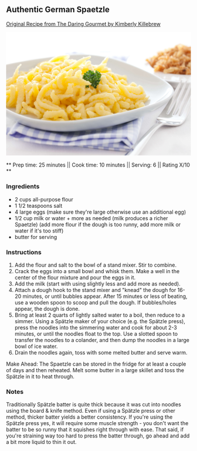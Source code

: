 ## Authentic German Spaetzle

[Original Recipe from The Daring Gourmet by Kimberly Killebrew](https://www.daringgourmet.com/homemade-german-spaetzle/)


![Picture](../img/spaezel.jpg)

** Prep time: 25 minutes || Cook time: 10 minutes || Serving: 6 || Rating X/10 **

### Ingredients

- 2 cups all-purpose flour
- 1 1/2 teaspoons salt
- 4 large eggs (make sure they're large otherwise use an additional egg)
- 1/2 cup milk or water + more as needed (milk produces a richer Spaetzle) (add more flour if the dough is too runny, add more milk or water if it's too stiff)
- butter for serving

### Instructions

1. Add the flour and salt to the bowl of a stand mixer. Stir to combine. 
1. Crack the eggs into a small bowl and whisk them. Make a well in the center of the flour mixture and pour the eggs in it. 
1. Add the milk (start with using slightly less and add more as needed). 
1. Attach a dough hook to the stand mixer and "knead" the dough for 16-20 minutes, or until bubbles appear. After 15 minutes or less of beating, use a wooden spoon to scoop and pull the dough. If bubbles/holes appear, the dough is done.
1. Bring at least 2 quarts of lightly salted water to a boil, then reduce to a simmer. Using a Spätzle maker of your choice (e.g. the Spätzle press), press the noodles into the simmering water and cook for about 2-3 minutes, or until the noodles float to the top. Use a slotted spoon to transfer the noodles to a colander, and then dump the noodles in a large bowl of ice water. 
1. Drain the noodles again, toss with some melted butter and serve warm.
    
Make Ahead: The Spaetzle can be stored in the fridge for at least a couple of days and then reheated. Melt some butter in a large skillet and toss the Spätzle in it to heat through.

### Notes

Traditionally Spätzle batter is quite thick because it was cut into noodles using the board & knife method. Even if using a Spätzle press or other method, thicker batter yields a better consistency. If you're using the Spätzle press yes, it will require some muscle strength - you don't want the batter to be so runny that it squishes right through with ease. That said, if you're straining way too hard to press the batter through, go ahead and add a bit more liquid to thin it out.


